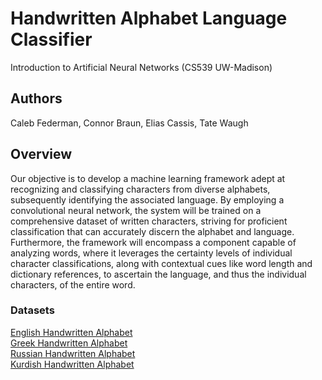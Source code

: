# Handwritten Alphabet Language Classifier
Introduction to Artificial Neural Networks (CS539 UW-Madison)

## Authors 
Caleb Federman, Connor Braun, Elias Cassis, Tate Waugh

## Overview
Our objective is to develop a machine learning framework adept at recognizing and classifying characters from diverse alphabets, subsequently identifying the associated language. By employing a convolutional neural network, the system will be trained on a comprehensive dataset of written characters, striving for proficient classification that can accurately discern the alphabet and language. Furthermore, the framework will encompass a component capable of analyzing words, where it leverages the certainty levels of individual character classifications, along with contextual cues like word length and dictionary references, to ascertain the language, and thus the individual characters, of the entire word.

### Datasets
<a href="https://www.kaggle.com/datasets/mohneesh7/english-alphabets">English Handwritten Alphabet</a><br>
<a href="https://www.kaggle.com/datasets/katianakontolati/classification-of-handwritten-greek-letters">Greek Handwritten Alphabet</a><br>
<a href="https://www.kaggle.com/datasets/tatianasnwrt/russian-handwritten-letters">Russian Handwritten Alphabet</a><br>
<a href="https://www.kaggle.com/datasets/rebinma/central-kurdish-handwritten-characters">Kurdish Handwritten Alphabet</a><br>

